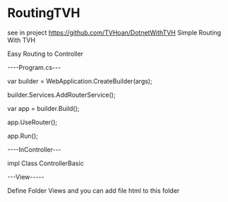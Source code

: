 # RoutingTVH
see in project https://github.com/TVHoan/DotnetWithTVH
Simple Routing With TVH

Easy Routing to Controller

----Program.cs---

var builder = WebApplication.CreateBuilder(args);

builder.Services.AddRouterService();

var app = builder.Build();

app.UseRouter();

app.Run();

----InController---

impl Class ControllerBasic

---View-----

Define Folder Views and you can add file html to this folder
